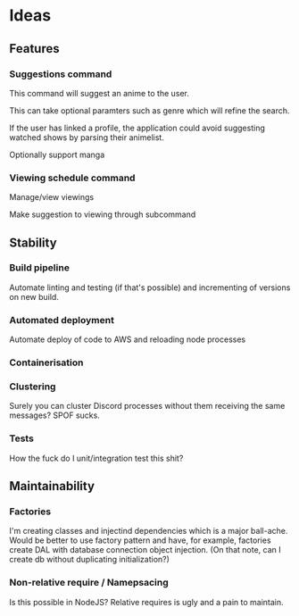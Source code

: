 # Ideas

## Features

### Suggestions command
This command will suggest an anime to the user.

This can take optional paramters such as genre which will refine the search.

If the user has linked a profile, the application could avoid suggesting watched shows by parsing their animelist.

Optionally support manga

### Viewing schedule command
Manage/view viewings

Make suggestion to viewing through subcommand

## Stability

### Build pipeline

Automate linting and testing (if that's possible) and incrementing of versions on new build.

### Automated deployment

Automate deploy of code to AWS and reloading node processes

### Containerisation

### Clustering

Surely you can cluster Discord processes without them receiving the same messages? SPOF sucks.

### Tests

How the fuck do I unit/integration test this shit?

## Maintainability

### Factories

I'm creating classes and injectind dependencies which is a major ball-ache. Would be better to use factory pattern and have, for example, factories create DAL with database connection object injection. (On that note, can I create db without duplicating initialization?)

### Non-relative require / Namepsacing

Is this possible in NodeJS? Relative requires is ugly and a pain to maintain.
